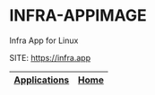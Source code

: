 # INFRA-APPIMAGE
 
 Infra App for Linux
 
 SITE: https://infra.app

 | [Applications](https://portable-linux-apps.github.io/apps.html) | [Home](https://portable-linux-apps.github.io)
 | --- | --- |

